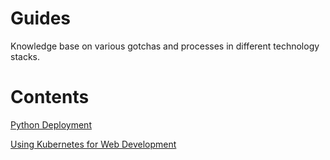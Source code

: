 # Guides

Knowledge base on various gotchas and processes in different technology stacks.

# Contents

[Python Deployment](python/deployment.md)

[Using Kubernetes for Web Development](containers/k8s.md)
